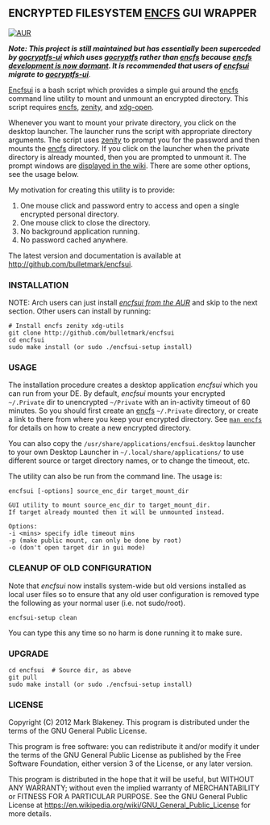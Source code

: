 ## ENCRYPTED FILESYSTEM [ENCFS][encfs] GUI WRAPPER
[![AUR](https://img.shields.io/aur/version/encfsui)](https://aur.archlinux.org/packages/encfsui/)

_**Note: This project is still maintained but has essentially been
superceded by [gocryptfs-ui](https://github.com/bulletmark/gocryptfs-ui)
which uses [gocryptfs](https://github.com/rfjakob/gocryptfs) rather than
[encfs][encfs] because [encfs development is now
dormant](https://github.com/vgough/encfs#status). It is recommended that
users of [encfsui](https://github.com/bulletmark/encfsui)
migrate to
[gocryptfs-ui](https://github.com/bulletmark/gocryptfs-ui)**_.

[Encfsui](https://github.com/bulletmark/encfsui) is a bash script which
provides a simple gui around the
[encfs][encfs] command line utility to mount
and unmount an encrypted directory. This script requires
[encfs][encfs],
[zenity](http://live.gnome.org/Zenity), and
[xdg-open](https://linux.die.net/man/1/xdg-open).

Whenever you want to mount your private directory, you click on the
desktop launcher. The launcher runs the script with appropriate
directory arguments. The script uses
[zenity](http://live.gnome.org/Zenity) to prompt you for the password
and then mounts the [encfs][encfs] directory. If you
click on the launcher when the private directory is already mounted,
then you are prompted to unmount it. The prompt windows are [displayed
in the wiki](https://github.com/bulletmark/encfsui/wiki). There are
some other options, see the usage below.

My motivation for creating this utility is to provide:

1. One mouse click and password entry to access and open a single
   encrypted personal directory.
2. One mouse click to close the directory.
3. No background application running.
4. No password cached anywhere.

The latest version and documentation is available at
http://github.com/bulletmark/encfsui.

### INSTALLATION

NOTE: Arch users can just install [_encfsui from the
AUR_](https://aur.archlinux.org/packages/encfsui/) and skip to the next
section. Other users can install by running:

    # Install encfs zenity xdg-utils
    git clone http://github.com/bulletmark/encfsui
    cd encfsui
    sudo make install (or sudo ./encfsui-setup install)

### USAGE

The installation procedure creates a desktop application _encfsui_ which
you can run from your DE. By default, _encfsui_ mounts your encrypted
`~/.Private` dir to unencrypted `~/Private` with an in-activity timeout
of 60 minutes. So you should first create an
[encfs][encfs] `~/.Private` directory, or create a
link to there from where you keep your encrypted directory. See [`man
encfs`](https://linux.die.net/man/1/encfs) for details on how to create
a new encrypted directory.

You can also copy the `/usr/share/applications/encfsui.desktop` launcher
to your own Desktop Launcher in `~/.local/share/applications/` to use
different source or target directory names, or to change the timeout,
etc.

The utility can also be run from the command line. The usage is:

    encfsui [-options] source_enc_dir target_mount_dir

    GUI utility to mount source_enc_dir to target_mount_dir.
    If target already mounted then it will be unmounted instead.

    Options:
    -i <mins> specify idle timeout mins
    -p (make public mount, can only be done by root)
    -o (don't open target dir in gui mode)

### CLEANUP OF OLD CONFIGURATION

Note that _encfsui_ now installs system-wide but old versions installed
as local user files so to ensure that any old user configuration is
removed type the following as your normal user (i.e. not sudo/root).

    encfsui-setup clean

You can type this any time so no harm is done running it to make sure.

### UPGRADE

    cd encfsui  # Source dir, as above
    git pull
    sudo make install (or sudo ./encfsui-setup install)

### LICENSE

Copyright (C) 2012 Mark Blakeney. This program is distributed under the
terms of the GNU General Public License.

This program is free software: you can redistribute it and/or modify it
under the terms of the GNU General Public License as published by the
Free Software Foundation, either version 3 of the License, or any later
version.

This program is distributed in the hope that it will be useful, but
WITHOUT ANY WARRANTY; without even the implied warranty of
MERCHANTABILITY or FITNESS FOR A PARTICULAR PURPOSE. See the GNU General
Public License at <https://en.wikipedia.org/wiki/GNU_General_Public_License> for more details.

[encfs]: https://en.wikipedia.org/wiki/EncFS

<!-- vim: se ai syn=markdown: -->
